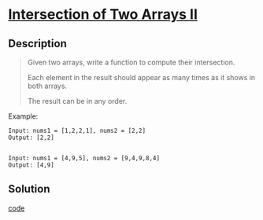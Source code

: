 # [Intersection of Two Arrays II](https://leetcode.com/problems/intersection-of-two-arrays-ii/)

## Description
>Given two arrays, write a function to compute their intersection.
>
>Each element in the result should appear as many times as it shows in both arrays.
>
>The result can be in any order.

Example:

```
Input: nums1 = [1,2,2,1], nums2 = [2,2]
Output: [2,2]


Input: nums1 = [4,9,5], nums2 = [9,4,9,8,4]
Output: [4,9]
```

## Solution

[code](./intersection_of_two_arrays2.go)
